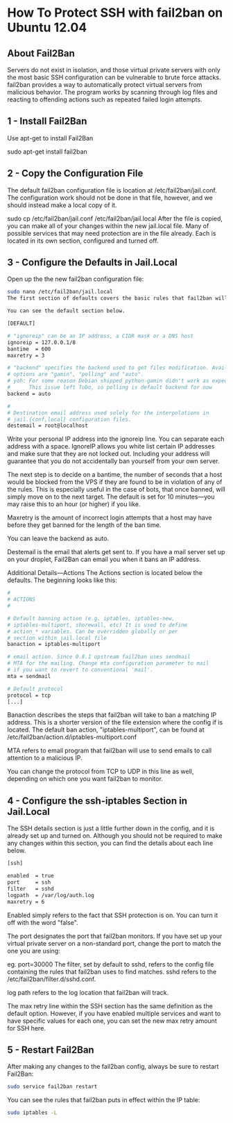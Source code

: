 # How To Protect SSH with fail2ban on Ubuntu 12.04

## About Fail2Ban
Servers do not exist in isolation, and those virtual private servers with only the most basic SSH configuration can be vulnerable to brute force attacks. fail2ban provides a way to automatically protect virtual servers from malicious behavior. The program works by scanning through log files and reacting to offending actions such as repeated failed login attempts.

## 1 - Install Fail2Ban
Use apt-get to install Fail2Ban

sudo apt-get install fail2ban

## 2 - Copy the Configuration File
The default fail2ban configuration file is location at /etc/fail2ban/jail.conf. The configuration work should not be done in that file, however, and we should instead make a local copy of it.

sudo cp /etc/fail2ban/jail.conf /etc/fail2ban/jail.local
After the file is copied, you can make all of your changes within the new jail.local file. Many of possible services that may need protection are in the file already. Each is located in its own section, configured and turned off.

## 3 - Configure the Defaults in Jail.Local
Open up the the new fail2ban configuration file:

```bash
sudo nano /etc/fail2ban/jail.local
The first section of defaults covers the basic rules that fail2ban will follow. If you want to set up more nuanced protection on your virtual server, you can customize the details in each section.

You can see the default section below.

[DEFAULT]

# "ignoreip" can be an IP address, a CIDR mask or a DNS host
ignoreip = 127.0.0.1/8
bantime  = 600
maxretry = 3

# "backend" specifies the backend used to get files modification. Available
# options are "gamin", "polling" and "auto".
# yoh: For some reason Debian shipped python-gamin didn't work as expected
#      This issue left ToDo, so polling is default backend for now
backend = auto

#
# Destination email address used solely for the interpolations in
# jail.{conf,local} configuration files.
destemail = root@localhost
```

Write your personal IP address into the ignoreip line. You can separate each address with a space. IgnoreIP allows you white list certain IP addresses and make sure that they are not locked out. Including your address will guarantee that you do not accidentally ban yourself from your own server.

The next step is to decide on a bantime, the number of seconds that a host would be blocked from the VPS if they are found to be in violation of any of the rules. This is especially useful in the case of bots, that once banned, will simply move on to the next target. The default is set for 10 minutes—you may raise this to an hour (or higher) if you like.

Maxretry is the amount of incorrect login attempts that a host may have before they get banned for the length of the ban time.

You can leave the backend as auto.

Destemail is the email that alerts get sent to. If you have a mail server set up on your droplet, Fail2Ban can email you when it bans an IP address.

Additional Details—Actions
The Actions section is located below the defaults. The beginning looks like this:
```bash
#
# ACTIONS
#

# Default banning action (e.g. iptables, iptables-new,
# iptables-multiport, shorewall, etc) It is used to define
# action_* variables. Can be overridden globally or per
# section within jail.local file
banaction = iptables-multiport

# email action. Since 0.8.1 upstream fail2ban uses sendmail
# MTA for the mailing. Change mta configuration parameter to mail
# if you want to revert to conventional 'mail'.
mta = sendmail

# Default protocol
protocol = tcp
[...]
``` 
Banaction describes the steps that fail2ban will take to ban a matching IP address. This is a shorter version of the file extension where the config if is located. The default ban action, "iptables-multiport", can be found at /etc/fail2ban/action.d/iptables-multiport.conf

MTA refers to email program that fail2ban will use to send emails to call attention to a malicious IP.

You can change the protocol from TCP to UDP in this line as well, depending on which one you want fail2ban to monitor.

## 4 - Configure the ssh-iptables Section in Jail.Local
The SSH details section is just a little further down in the config, and it is already set up and turned on. Although you should not be required to make any changes within this section, you can find the details about each line below.
```bash
[ssh]

enabled  = true
port     = ssh
filter   = sshd
logpath  = /var/log/auth.log
maxretry = 6
```

Enabled simply refers to the fact that SSH protection is on. You can turn it off with the word "false".

The port designates the port that fail2ban monitors. If you have set up your virtual private server on a non-standard port, change the port to match the one you are using:

 eg. port=30000
The filter, set by default to sshd, refers to the config file containing the rules that fail2ban uses to find matches. sshd refers to the /etc/fail2ban/filter.d/sshd.conf.

log path refers to the log location that fail2ban will track.

The max retry line within the SSH section has the same definition as the default option. However, if you have enabled multiple services and want to have specific values for each one, you can set the new max retry amount for SSH here.

## 5 - Restart Fail2Ban
After making any changes to the fail2ban config, always be sure to restart Fail2Ban:

```bash
sudo service fail2ban restart
```
You can see the rules that fail2ban puts in effect within the IP table:

```bash
sudo iptables -L
```

